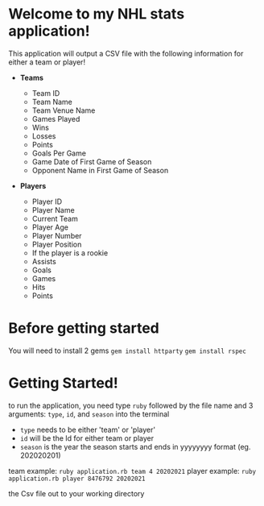 # Welcome to my NHL stats application!

This application will output a CSV file with the following information for either a team or player!

* **Teams** 
  * Team ID
  * Team Name
  * Team Venue Name
  * Games Played
  * Wins
  * Losses
  * Points
  * Goals Per Game
  * Game Date of First Game of Season
  * Opponent Name in First Game of Season

* **Players** 
  * Player ID
  * Player Name
  * Current Team
  * Player Age
  * Player Number
  * Player Position
  * If the player is a rookie
  * Assists
  * Goals
  * Games
  * Hits
  * Points

# Before getting started
You will need to install 2 gems
`gem install httparty`
`gem install rspec`

# Getting Started!
to run the application, you need type `ruby` followed by the file name and 3 arguments: `type`, `id`, and `season` into the terminal
* `type` needs to be either 'team' or 'player'
* `id` will be the Id for either team or player
* `season` is the year the season starts and ends in yyyyyyyy format (eg. 202020201)

team example: `ruby application.rb team 4 20202021`
player example: `ruby application.rb player 8476792 20202021`

the Csv file out to your working directory
